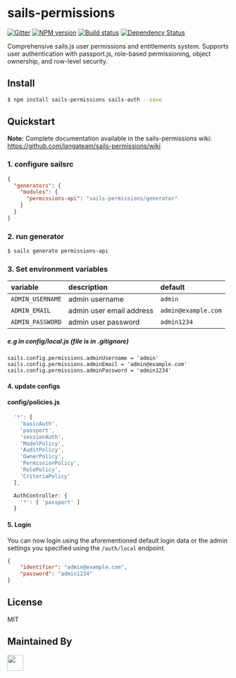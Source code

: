 # sails-permissions

[![Gitter][gitter-image]][gitter-url]
[![NPM version][npm-image]][npm-url]
[![Build status][travis-image]][travis-url]
[![Dependency Status][daviddm-image]][daviddm-url]

Comprehensive sails.js user permissions and entitlements system. Supports user authentication with passport.js, role-based permissioning, object ownership, and row-level security.

## Install
```sh
$ npm install sails-permissions sails-auth --save
```

## Quickstart

**Note:** Complete documentation available in the sails-permissions wiki: https://github.com/langateam/sails-permissions/wiki

### 1. configure sailsrc

```json
{
  "generators": {
    "modules": {
      "permissions-api": "sails-permissions/generator"
    }
  }
}
```

### 2. run generator

```sh
$ sails generate permissions-api
```

### 3. Set environment variables

| variable | description | default |
|:---|:---|:---|
| `ADMIN_USERNAME` | admin username | `admin` |
| `ADMIN_EMAIL` | admin user email address | `admin@example.com` |
| `ADMIN_PASSWORD` | admin user password | `admin1234` |

##### e.g in config/local.js (file is in .gitignore)
```
sails.config.permissions.adminUsername = 'admin'
sails.config.permissions.adminEmail = 'admin@example.com'
sails.config.permissions.adminPassword = 'admin1234'
```
#### 4. update configs

#### config/policies.js
```js
  '*': [
    'basicAuth',
    'passport',
    'sessionAuth',
    'ModelPolicy',
    'AuditPolicy',
    'OwnerPolicy',
    'PermissionPolicy',
    'RolePolicy',
    'CriteriaPolicy'
  ],

  AuthController: {
    '*': [ 'passport' ]
  }
```

#### 5. Login
You can now login using the aforementioned default login data or the admin settings you specified using the `/auth/local` endpoint.
```json
{
    "identifier": "admin@example.com",
    "password": "admin1234"
}
```

## License
MIT

## Maintained By
[<img src='http://i.imgur.com/Y03Jgmf.png' height='36px'>](http://balderdash.io)

[npm-image]: https://img.shields.io/npm/v/sails-permissions.svg?style=flat-square
[npm-url]: https://npmjs.org/package/sails-permissions
[travis-image]: https://img.shields.io/travis/langateam/sails-permissions.svg?style=flat-square
[travis-url]: https://travis-ci.org/langateam/sails-permissions
[daviddm-image]: http://img.shields.io/david/langateam/sails-permissions.svg?style=flat-square
[daviddm-url]: https://david-dm.org/langateam/sails-permissions
[gitter-image]: http://img.shields.io/badge/+%20GITTER-JOIN%20CHAT%20%E2%86%92-1DCE73.svg?style=flat-square
[gitter-url]: https://gitter.im/langateam/sails-permissions

